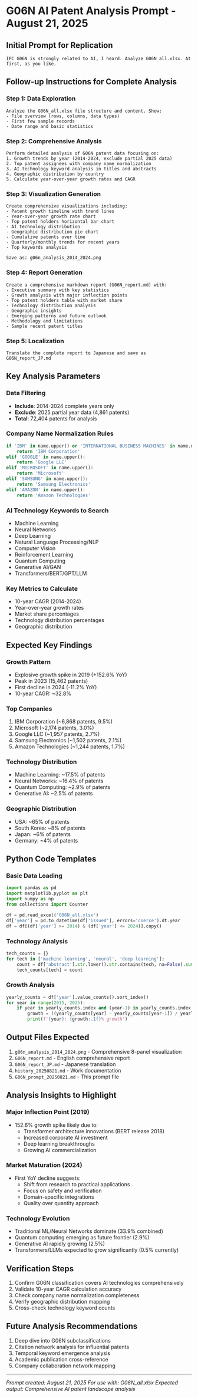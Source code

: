 # G06N AI Patent Analysis Prompt - August 21, 2025

## Initial Prompt for Replication

```
IPC G06N is strongly related to AI, I heard. Analyze G06N_all.xlsx. At first, as you like.
```

## Follow-up Instructions for Complete Analysis

### Step 1: Data Exploration
```
Analyze the G06N_all.xlsx file structure and content. Show:
- File overview (rows, columns, data types)
- First few sample records
- Date range and basic statistics
```

### Step 2: Comprehensive Analysis
```
Perform detailed analysis of G06N patent data focusing on:
1. Growth trends by year (2014-2024, exclude partial 2025 data)
2. Top patent assignees with company name normalization
3. AI technology keyword analysis in titles and abstracts
4. Geographic distribution by country
5. Calculate year-over-year growth rates and CAGR
```

### Step 3: Visualization Generation
```
Create comprehensive visualizations including:
- Patent growth timeline with trend lines
- Year-over-year growth rate chart
- Top patent holders horizontal bar chart
- AI technology distribution
- Geographic distribution pie chart
- Cumulative patents over time
- Quarterly/monthly trends for recent years
- Top keywords analysis

Save as: g06n_analysis_2014_2024.png
```

### Step 4: Report Generation
```
Create a comprehensive markdown report (G06N_report.md) with:
- Executive summary with key statistics
- Growth analysis with major inflection points
- Top patent holders table with market share
- Technology distribution analysis
- Geographic insights
- Emerging patterns and future outlook
- Methodology and limitations
- Sample recent patent titles
```

### Step 5: Localization
```
Translate the complete report to Japanese and save as G06N_report_JP.md
```

## Key Analysis Parameters

### Data Filtering
- **Include**: 2014-2024 complete years only
- **Exclude**: 2025 partial year data (4,861 patents)
- **Total**: 72,404 patents for analysis

### Company Name Normalization Rules
```python
if 'IBM' in name.upper() or 'INTERNATIONAL BUSINESS MACHINES' in name.upper():
    return 'IBM Corporation'
elif 'GOOGLE' in name.upper():
    return 'Google LLC'
elif 'MICROSOFT' in name.upper():
    return 'Microsoft'
elif 'SAMSUNG' in name.upper():
    return 'Samsung Electronics'
elif 'AMAZON' in name.upper():
    return 'Amazon Technologies'
```

### AI Technology Keywords to Search
- Machine Learning
- Neural Networks
- Deep Learning
- Natural Language Processing/NLP
- Computer Vision
- Reinforcement Learning
- Quantum Computing
- Generative AI/GAN
- Transformers/BERT/GPT/LLM

### Key Metrics to Calculate
- 10-year CAGR (2014-2024)
- Year-over-year growth rates
- Market share percentages
- Technology distribution percentages
- Geographic distribution

## Expected Key Findings

### Growth Pattern
- Explosive growth spike in 2019 (+152.6% YoY)
- Peak in 2023 (15,462 patents)
- First decline in 2024 (-11.2% YoY)
- 10-year CAGR: ~32.8%

### Top Companies
1. IBM Corporation (~6,868 patents, 9.5%)
2. Microsoft (~2,174 patents, 3.0%)
3. Google LLC (~1,957 patents, 2.7%)
4. Samsung Electronics (~1,502 patents, 2.1%)
5. Amazon Technologies (~1,244 patents, 1.7%)

### Technology Distribution
- Machine Learning: ~17.5% of patents
- Neural Networks: ~16.4% of patents
- Quantum Computing: ~2.9% of patents
- Generative AI: ~2.5% of patents

### Geographic Distribution
- USA: ~65% of patents
- South Korea: ~8% of patents
- Japan: ~6% of patents
- Germany: ~4% of patents

## Python Code Templates

### Basic Data Loading
```python
import pandas as pd
import matplotlib.pyplot as plt
import numpy as np
from collections import Counter

df = pd.read_excel('G06N_all.xlsx')
df['year'] = pd.to_datetime(df['issued'], errors='coerce').dt.year
df = df[(df['year'] >= 2014) & (df['year'] <= 2024)].copy()
```

### Technology Analysis
```python
tech_counts = {}
for tech in ['machine learning', 'neural', 'deep learning']:
    count = df['abstract'].str.lower().str.contains(tech, na=False).sum()
    tech_counts[tech] = count
```

### Growth Analysis
```python
yearly_counts = df['year'].value_counts().sort_index()
for year in range(2015, 2025):
    if year in yearly_counts.index and (year-1) in yearly_counts.index:
        growth = ((yearly_counts[year] - yearly_counts[year-1]) / yearly_counts[year-1]) * 100
        print(f'{year}: {growth:.1f}% growth')
```

## Output Files Expected
1. `g06n_analysis_2014_2024.png` - Comprehensive 8-panel visualization
2. `G06N_report.md` - English comprehensive report
3. `G06N_report_JP.md` - Japanese translation
4. `history_20250821.md` - Work documentation
5. `G06N_prompt_20250821.md` - This prompt file

## Analysis Insights to Highlight

### Major Inflection Point (2019)
- 152.6% growth spike likely due to:
  - Transformer architecture innovations (BERT release 2018)
  - Increased corporate AI investment
  - Deep learning breakthroughs
  - Growing AI commercialization

### Market Maturation (2024)
- First YoY decline suggests:
  - Shift from research to practical applications
  - Focus on safety and verification
  - Domain-specific integrations
  - Quality over quantity approach

### Technology Evolution
- Traditional ML/Neural Networks dominate (33.9% combined)
- Quantum computing emerging as future frontier (2.9%)
- Generative AI rapidly growing (2.5%)
- Transformers/LLMs expected to grow significantly (0.5% currently)

## Verification Steps
1. Confirm G06N classification covers AI technologies comprehensively
2. Validate 10-year CAGR calculation accuracy
3. Check company name normalization completeness
4. Verify geographic distribution mapping
5. Cross-check technology keyword counts

## Future Analysis Recommendations
1. Deep dive into G06N subclassifications
2. Citation network analysis for influential patents
3. Temporal keyword emergence analysis
4. Academic publication cross-reference
5. Company collaboration network mapping

---

*Prompt created: August 21, 2025*
*For use with: G06N_all.xlsx*
*Expected output: Comprehensive AI patent landscape analysis*